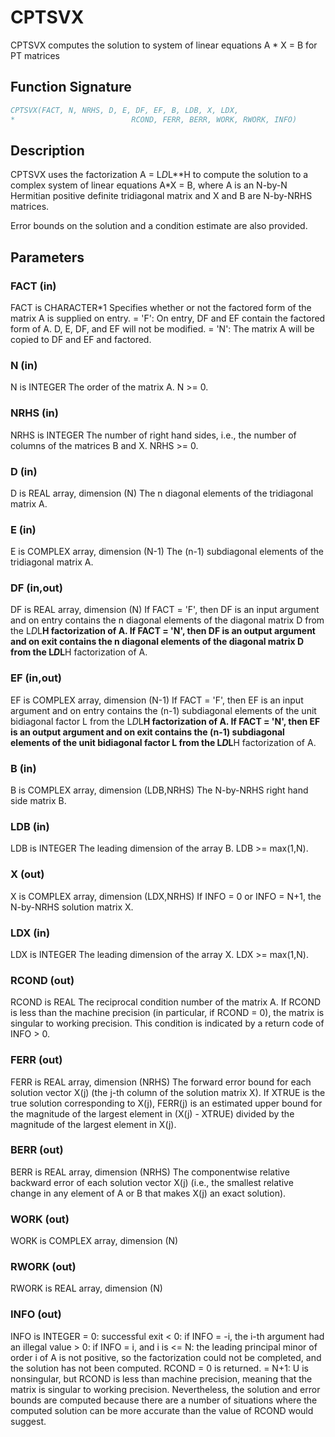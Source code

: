 # CPTSVX

CPTSVX computes the solution to system of linear equations A * X = B for PT matrices

## Function Signature

```fortran
CPTSVX(FACT, N, NRHS, D, E, DF, EF, B, LDB, X, LDX,
*                          RCOND, FERR, BERR, WORK, RWORK, INFO)
```

## Description


 CPTSVX uses the factorization A = L*D*L**H to compute the solution
 to a complex system of linear equations A*X = B, where A is an
 N-by-N Hermitian positive definite tridiagonal matrix and X and B
 are N-by-NRHS matrices.

 Error bounds on the solution and a condition estimate are also
 provided.

## Parameters

### FACT (in)

FACT is CHARACTER*1 Specifies whether or not the factored form of the matrix A is supplied on entry. = 'F': On entry, DF and EF contain the factored form of A. D, E, DF, and EF will not be modified. = 'N': The matrix A will be copied to DF and EF and factored.

### N (in)

N is INTEGER The order of the matrix A. N >= 0.

### NRHS (in)

NRHS is INTEGER The number of right hand sides, i.e., the number of columns of the matrices B and X. NRHS >= 0.

### D (in)

D is REAL array, dimension (N) The n diagonal elements of the tridiagonal matrix A.

### E (in)

E is COMPLEX array, dimension (N-1) The (n-1) subdiagonal elements of the tridiagonal matrix A.

### DF (in,out)

DF is REAL array, dimension (N) If FACT = 'F', then DF is an input argument and on entry contains the n diagonal elements of the diagonal matrix D from the L*D*L**H factorization of A. If FACT = 'N', then DF is an output argument and on exit contains the n diagonal elements of the diagonal matrix D from the L*D*L**H factorization of A.

### EF (in,out)

EF is COMPLEX array, dimension (N-1) If FACT = 'F', then EF is an input argument and on entry contains the (n-1) subdiagonal elements of the unit bidiagonal factor L from the L*D*L**H factorization of A. If FACT = 'N', then EF is an output argument and on exit contains the (n-1) subdiagonal elements of the unit bidiagonal factor L from the L*D*L**H factorization of A.

### B (in)

B is COMPLEX array, dimension (LDB,NRHS) The N-by-NRHS right hand side matrix B.

### LDB (in)

LDB is INTEGER The leading dimension of the array B. LDB >= max(1,N).

### X (out)

X is COMPLEX array, dimension (LDX,NRHS) If INFO = 0 or INFO = N+1, the N-by-NRHS solution matrix X.

### LDX (in)

LDX is INTEGER The leading dimension of the array X. LDX >= max(1,N).

### RCOND (out)

RCOND is REAL The reciprocal condition number of the matrix A. If RCOND is less than the machine precision (in particular, if RCOND = 0), the matrix is singular to working precision. This condition is indicated by a return code of INFO > 0.

### FERR (out)

FERR is REAL array, dimension (NRHS) The forward error bound for each solution vector X(j) (the j-th column of the solution matrix X). If XTRUE is the true solution corresponding to X(j), FERR(j) is an estimated upper bound for the magnitude of the largest element in (X(j) - XTRUE) divided by the magnitude of the largest element in X(j).

### BERR (out)

BERR is REAL array, dimension (NRHS) The componentwise relative backward error of each solution vector X(j) (i.e., the smallest relative change in any element of A or B that makes X(j) an exact solution).

### WORK (out)

WORK is COMPLEX array, dimension (N)

### RWORK (out)

RWORK is REAL array, dimension (N)

### INFO (out)

INFO is INTEGER = 0: successful exit < 0: if INFO = -i, the i-th argument had an illegal value > 0: if INFO = i, and i is <= N: the leading principal minor of order i of A is not positive, so the factorization could not be completed, and the solution has not been computed. RCOND = 0 is returned. = N+1: U is nonsingular, but RCOND is less than machine precision, meaning that the matrix is singular to working precision. Nevertheless, the solution and error bounds are computed because there are a number of situations where the computed solution can be more accurate than the value of RCOND would suggest.

